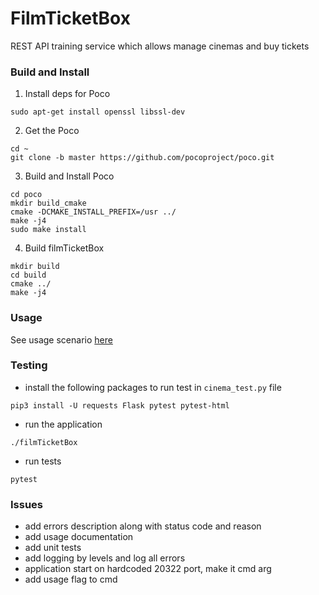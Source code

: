 # FilmTicketBox
REST API training service which allows manage cinemas and buy tickets



### Build and Install

1. Install deps for Poco
```
sudo apt-get install openssl libssl-dev
```
2. Get the Poco
```
cd ~
git clone -b master https://github.com/pocoproject/poco.git
```
3. Build and Install Poco
```
cd poco
mkdir build_cmake
cmake -DCMAKE_INSTALL_PREFIX=/usr ../
make -j4
sudo make install
```
4. Build filmTicketBox
```
mkdir build
cd build
cmake ../
make -j4
```

### Usage
See usage scenario [here](./usage.http)

### Testing
- install the following packages to run test in `cinema_test.py` file
```
pip3 install -U requests Flask pytest pytest-html
```

- run the application
```
./filmTicketBox
```
- run tests
```
pytest
```

### Issues

- add errors description along with status code and reason
- add usage documentation
- add unit tests
- add logging by levels and log all errors
- application start on hardcoded 20322 port, make it cmd arg
- add usage flag to cmd